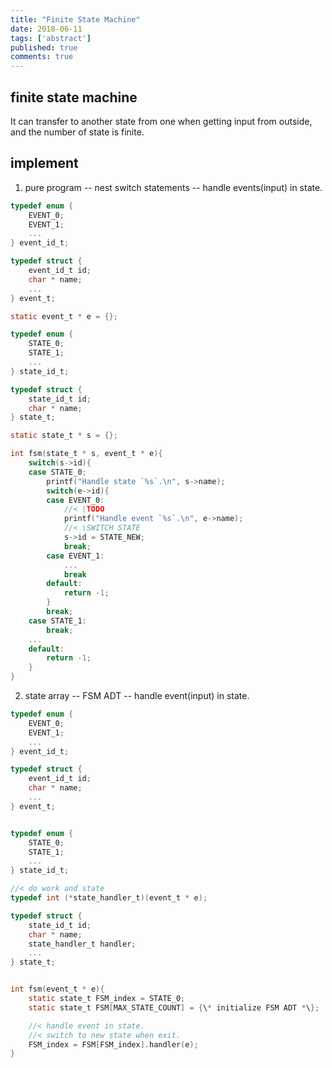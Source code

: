 ```yaml
---
title: "Finite State Machine"
date: 2018-06-11
tags: ['abstract']
published: true
comments: true
---
```


## finite state machine

  It can transfer to another state from one when getting input from outside, and the number of state is finite.

## implement

1. pure program -- nest switch statements -- handle events(input) in state.

```c
typedef enum {
	EVENT_0;
	EVENT_1;
	...
} event_id_t;

typedef struct {
	event_id_t id;
	char * name;
	...
} event_t;

static event_t * e = {};

typedef enum {
	STATE_0;
	STATE_1;
	...
} state_id_t;

typedef struct {
	state_id_t id;
	char * name;
} state_t;

static state_t * s = {};

int fsm(state_t * s, event_t * e){
	switch(s->id){
	case STATE_0;
		printf("Handle state `%s`.\n", s->name);
		switch(e->id){
		case EVENT_0:
			//< \TODO
			printf("Handle event `%s`.\n", e->name);
			//< \SWITCH STATE
			s->id = STATE_NEW;
			break;
		case EVENT_1:
			...
			break
		default:
			return -1;
		}
		break;
	case STATE_1:
		break;
	...
	default:
		return -1;
	}
}
```

2. state array -- FSM ADT -- handle event(input) in state.

```c
typedef enum {
	EVENT_0;
	EVENT_1;
	...
} event_id_t;

typedef struct {
	event_id_t id;
	char * name;
	...
} event_t;


typedef enum {
	STATE_0;
	STATE_1;
	...
} state_id_t;

//< do work and state
typedef int (*state_handler_t)(event_t * e);

typedef struct {
	state_id_t id;
	char * name;
	state_handler_t handler;
	...
} state_t;


int fsm(event_t * e){
	static state_t FSM_index = STATE_0;
	static state_t FSM[MAX_STATE_COUNT] = {\* initialize FSM ADT *\};

	//< handle event in state.
	//< switch to new state when exit.
	FSM_index = FSM[FSM_index].handler(e);
}

```
